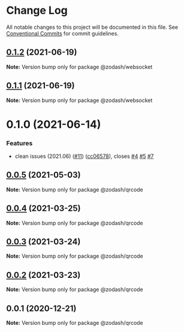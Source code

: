 # Change Log

All notable changes to this project will be documented in this file.
See [Conventional Commits](https://conventionalcommits.org) for commit guidelines.

## [0.1.2](https://github.com/zcorky/zodash/compare/@zodash/websocket@0.1.1...@zodash/websocket@0.1.2) (2021-06-19)

**Note:** Version bump only for package @zodash/websocket





## [0.1.1](https://github.com/zcorky/zodash/compare/@zodash/websocket@0.1.0...@zodash/websocket@0.1.1) (2021-06-19)

**Note:** Version bump only for package @zodash/websocket





# 0.1.0 (2021-06-14)


### Features

* clean issues (2021.06) ([#11](https://github.com/zcorky/zodash/issues/11)) ([cc06578](https://github.com/zcorky/zodash/commit/cc06578e0acd4221e46ca5e8c5fb7b2990fcacde)), closes [#4](https://github.com/zcorky/zodash/issues/4) [#5](https://github.com/zcorky/zodash/issues/5) [#7](https://github.com/zcorky/zodash/issues/7)





## [0.0.5](https://github.com/zcorky/zodash/compare/@zodash/qrcode@0.0.4...@zodash/qrcode@0.0.5) (2021-05-03)

**Note:** Version bump only for package @zodash/qrcode





## [0.0.4](https://github.com/zcorky/zodash/compare/@zodash/qrcode@0.0.3...@zodash/qrcode@0.0.4) (2021-03-25)

**Note:** Version bump only for package @zodash/qrcode





## [0.0.3](https://github.com/zcorky/zodash/compare/@zodash/qrcode@0.0.2...@zodash/qrcode@0.0.3) (2021-03-24)

**Note:** Version bump only for package @zodash/qrcode





## [0.0.2](https://github.com/zcorky/zodash/compare/@zodash/qrcode@0.0.1...@zodash/qrcode@0.0.2) (2021-03-23)

**Note:** Version bump only for package @zodash/qrcode





## 0.0.1 (2020-12-21)

**Note:** Version bump only for package @zodash/qrcode
